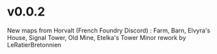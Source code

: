 # v0.0.2

New maps from Horvalt (French Foundry Discord) : Farm, Barn, Elvyra's House, Signal Tower, Old Mine, Etelka's Tower
Minor rework by LeRatierBretonnien

